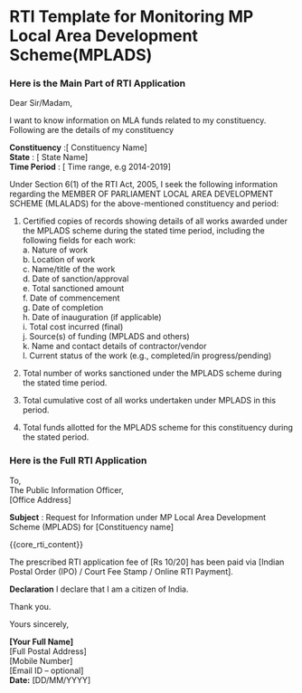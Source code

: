 # RTI Template for Monitoring MP Local Area Development Scheme(MPLADS)

<!-- START Main Part of RTI Application -->
### Here is the Main Part of RTI Application

Dear Sir/Madam,

I want to know information on MLA funds related to my constituency. Following are the details of my constituency

**Constituency** :\[ Constituency Name\]  
**State** : \[ State Name\]  
**Time Period** : \[ Time range, e.g 2014-2019\]

Under Section 6(1) of the RTI Act, 2005, I seek the following information regarding the MEMBER OF PARLIAMENT LOCAL AREA DEVELOPMENT SCHEME (MLALADS) for the above-mentioned constituency and period:

1. Certified copies of records showing details of all works awarded under the MPLADS scheme during the stated time period, including the following fields for each work:  
    a. Nature of work  
    b. Location of work  
    c. Name/title of the work  
    d. Date of sanction/approval  
    e. Total sanctioned amount  
    f. Date of commencement  
    g. Date of completion  
    h. Date of inauguration (if applicable)  
    i. Total cost incurred (final)  
    j. Source(s) of funding (MPLADS and others)  
    k. Name and contact details of contractor/vendor  
    l. Current status of the work (e.g., completed/in progress/pending)

2. Total number of works sanctioned under the MPLADS scheme during the stated time period.

3. Total cumulative cost of all works undertaken under MPLADS in this period.

4. Total funds allotted for the MPLADS scheme for this constituency during the stated period.

<!-- END OF Main Part of RTI Application -->

### Here is the Full RTI Application

To,  
The Public Information Officer,  
[Office Address]

**Subject** : Request for Information under MP Local Area Development Scheme (MPLADS) for \[Constituency name\]

{{core_rti_content}}

The prescribed RTI application fee of \[Rs 10/20\] has been paid via \[Indian Postal Order (IPO) / Court Fee Stamp / Online RTI Payment\].

**Declaration** I declare that I am a citizen of India.

Thank you.

Yours sincerely,

**\[Your Full Name\]**  
[Full Postal Address]  
[Mobile Number]  
[Email ID – optional]  
**Date:** \[DD/MM/YYYY\]  
